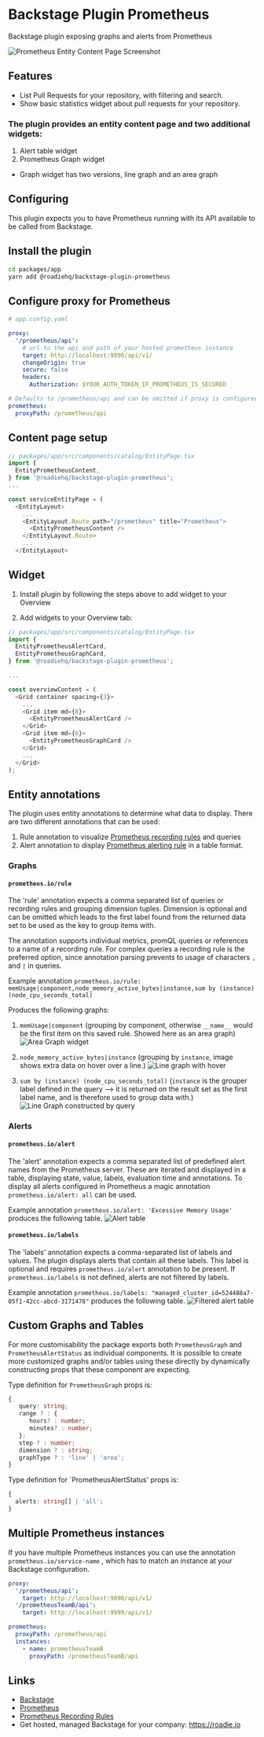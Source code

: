 # Backstage Plugin Prometheus

Backstage plugin exposing graphs and alerts from Prometheus

![Prometheus Entity Content Page Screenshot](./docs/prom_entity_content.png)

## Features

- List Pull Requests for your repository, with filtering and search.
- Show basic statistics widget about pull requests for your repository.

### The plugin provides an entity content page and two additional widgets:

1. Alert table widget
2. Prometheus Graph widget

- Graph widget has two versions, line graph and an area graph

## Configuring

This plugin expects you to have Prometheus running with its API available to be called from Backstage.

## Install the plugin

```bash
cd packages/app
yarn add @roadiehq/backstage-plugin-prometheus
```

## Configure proxy for Prometheus

```yaml
# app.config.yaml

proxy:
  '/prometheus/api':
    # url to the api and path of your hosted prometheus instance
    target: http://localhost:9090/api/v1/
    changeOrigin: true
    secure: false
    headers:
      Authorization: $YOUR_AUTH_TOKEN_IF_PROMETHEUS_IS_SECURED

# Defaults to /prometheus/api and can be omitted if proxy is configured for that url
prometheus:
  proxyPath: /prometheus/api
```

## Content page setup

```ts
// packages/app/src/components/catalog/EntityPage.tsx
import {
  EntityPrometheusContent,
} from '@roadiehq/backstage-plugin-prometheus';
...

const serviceEntityPage = (
  <EntityLayout>
    ...
    <EntityLayout.Route path="/prometheus" title="Prometheus">
      <EntityPrometheusContent />
    </EntityLayout.Route>
    ...
  </EntityLayout>
```

## Widget

1. Install plugin by following the steps above to add widget to your Overview

2. Add widgets to your Overview tab:

```ts
// packages/app/src/components/catalog/EntityPage.tsx
import {
  EntityPrometheusAlertCard,
  EntityPrometheusGraphCard,
} from '@roadiehq/backstage-plugin-prometheus';

...

const overviewContent = (
  <Grid container spacing={3}>
    ...
    <Grid item md={8}>
      <EntityPrometheusAlertCard />
    </Grid>
    <Grid item md={6}>
      <EntityPrometheusGraphCard />
    </Grid>
    ...
  </Grid>
);

```

## Entity annotations

The plugin uses entity annotations to determine what data to display. There are two different annotations that can be used:

1. Rule annotation to visualize [Prometheus recording rules](https://prometheus.io/docs/prometheus/latest/configuration/recording_rules/) and queries
2. Alert annotation to display [Prometheus alerting rule](https://prometheus.io/docs/prometheus/latest/configuration/alerting_rules/) in a table format.

### Graphs

#### `prometheus.io/rule`

The 'rule' annotation expects a comma separated list of queries or recording rules and grouping dimension tuples. Dimension is optional and can be omitted which leads to the first label found from the returned data set to be used as the key to group items with.

The annotation supports individual metrics, promQL queries or references to a name of a recording rule. For complex queries a recording rule is the preferred option, since annotation parsing prevents to usage of characters `,` and `|` in queries.

Example annotation
`prometheus.io/rule: memUsage|component,node_memory_active_bytes|instance,sum by (instance) (node_cpu_seconds_total)`

Produces the following graphs:

1. `memUsage|component`
   (grouping by component, otherwise `__name__` would be the first item on this saved rule. Showed here as an area graph)
   ![Area Graph widget](./docs/prom_areagraph_widget.png)

2. `node_memory_active_bytes|instance`
   (grouping by `instance`, image shows extra data on hover over a line.)
   ![Line graph with hover](./docs/prom_graph_hover.png)

3. `sum by (instance) (node_cpu_seconds_total)`
   (`instance` is the grouper label defined in the query --> it is returned on the result set as the first label name, and is therefore used to group data with.)
   ![Line Graph constructed by query](./docs/prom_graph_query.png)

### Alerts

#### `prometheus.io/alert`

The 'alert' annotation expects a comma separated list of predefined alert names from the Prometheus server. These are iterated and displayed in a table, displaying state, value, labels, evaluation time and annotations. To display all alerts configured in Prometheus a magic annotation `prometheus.io/alert: all` can be used.

Example annotation
`prometheus.io/alert: 'Excessive Memory Usage'` produces the following table.
![Alert table](./docs/prom_alert.png)

#### `prometheus.io/labels`

The 'labels' annotation expects a comma-separated list of labels and values. The plugin displays alerts that contain all these labels. This label is optional and requires `prometheus.io/alert` annotation to be present. If `prometheus.io/labels` is not defined, alerts are not filtered by labels.

Example annotation
`prometheus.io/labels: "managed_cluster_id=524488a7-05f1-42cc-abcd-3171478"` produces the following table.
![Filtered alert table](./docs/prom_alert_filtered.png)

## Custom Graphs and Tables

For more customisability the package exports both `PrometheusGraph` and `PrometheusAlertStatus` as individual components. It is possible to create more customized graphs and/or tables using these directly by dynamically constructing props that these component are expecting.

Type definition for `PrometheusGraph` props is:

```typescript
{
   query: string;
   range ? : {
      hours? : number;
      minutes? : number;
   };
   step ? : number;
   dimension ? : string;
   graphType ? : 'line' | 'area';
}
```

Type definition for `PrometheusAlertStatus' props is:

```typescript
{
  alerts: string[] | 'all';
}
```

## Multiple Prometheus instances

If you have multiple Prometheus instances you can use the annotation `prometheus.io/service-name`
, which has to match an instance at your Backstage configuration.

```yaml
proxy:
  '/prometheus/api':
    target: http://localhost:9090/api/v1/
  '/prometheusTeamB/api':
    target: http://localhost:9999/api/v1/

prometheus:
  proxyPath: /prometheus/api
  instances:
    - name: prometheusTeamB
      proxyPath: /prometheusTeamB/api
```

## Links

- [Backstage](https://backstage.io)
- [Prometheus](https://prometheus.io/docs/introduction/overview/)
- [Prometheus Recording Rules](https://prometheus.io/docs/prometheus/latest/configuration/recording_rules/)
- Get hosted, managed Backstage for your company: https://roadie.io
